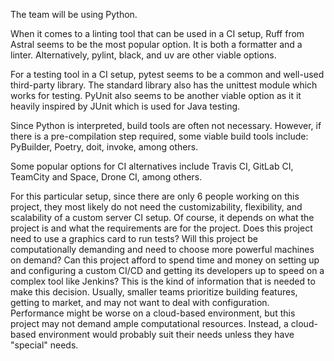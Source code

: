 The team will be using Python. 

When it comes to a linting tool that can be used in a CI setup, Ruff from Astral seems to be the most popular option. It is both a formatter and a linter. Alternatively, pylint, black, and uv are other viable options.

For a testing tool in a CI setup, pytest seems to be a common and well-used third-party library. The standard library also has the unittest module which works for testing. PyUnit also seems to be another viable option as it it heavily inspired by JUnit which is used for Java testing.

Since Python is interpreted, build tools are often not necessary. However, if there is a pre-compilation step required, some viable build tools include: PyBuilder, Poetry, doit, invoke, among others.

Some popular options for CI alternatives include Travis CI, GitLab CI, TeamCity and Space, Drone CI, among others.

For this particular setup, since there are only 6 people working on this project, they most likely do not need the customizability, flexibility, and scalability of a custom server CI setup. Of course, it depends on what the project is and what the requirements are for the project. Does this project need to use a graphics card to run tests? Will this project be computationally demanding and need to choose more powerful machines on demand? Can this project afford to spend time and money on setting up and configuring a custom CI/CD and getting its developers up to speed on a complex tool like Jenkins? This is the kind of information that is needed to make this decision. Usually, smaller teams prioritize building features, getting to market, and may not want to deal with configuration. Performance might be worse on a cloud-based environment, but this project may not demand ample computational resources. Instead, a cloud-based environment would probably suit their needs unless they have "special" needs.